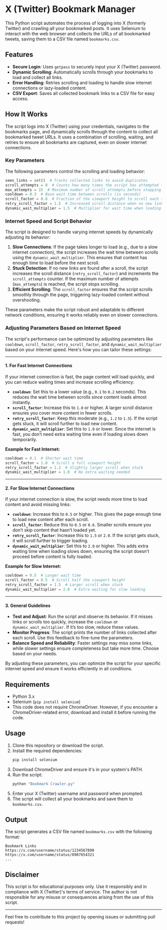 # X (Twitter) Bookmark Manager

This Python script automates the process of logging into X (formerly Twitter) and crawling all your bookmarked posts. It uses Selenium to interact with the web browser and collects the URLs of all bookmarked tweets, saving them to a CSV file named `bookmarks.csv`.

## Features
- **Secure Login**: Uses `getpass` to securely input your X (Twitter) password.
- **Dynamic Scrolling**: Automatically scrolls through your bookmarks to load and collect all links.
- **Error Handling**: Retries scrolling and loading to handle slow internet connections or lazy-loaded content.
- **CSV Export**: Saves all collected bookmark links to a CSV file for easy access.

## How It Works
The script logs into X (Twitter) using your credentials, navigates to the bookmarks page, and dynamically scrolls through the content to collect all bookmarked tweet URLs. It uses a combination of scrolling, waiting, and retries to ensure all bookmarks are captured, even on slower internet connections.

### Key Parameters
The following parameters control the scrolling and loading behavior:

```python
seen_links = set()  # Tracks collected links to avoid duplicates
scroll_attempts = 0  # Counts how many times the script has attempted to scroll
max_attempts = 15  # Maximum number of scroll attempts before stopping
cooldown = 0.3  # Base wait time between scrolls (in seconds)
scroll_factor = 0.8  # Fraction of the viewport height to scroll each time
retry_scroll_factor = 1.5  # Increased scroll distance when no new links are found
dynamic_wait_multiplier = 1.5  # Multiplier for wait time when loading slows down
```

### Internet Speed and Script Behavior
The script is designed to handle varying internet speeds by dynamically adjusting its behavior:
1. **Slow Connections**: If the page takes longer to load (e.g., due to a slow internet connection), the script increases the wait time between scrolls using the `dynamic_wait_multiplier`. This ensures that content has enough time to load before the next scroll.
2. **Stuck Detection**: If no new links are found after a scroll, the script increases the scroll distance (`retry_scroll_factor`) and increments the `scroll_attempts` counter. If the maximum number of attempts (`max_attempts`) is reached, the script stops scrolling.
3. **Efficient Scrolling**: The `scroll_factor` ensures that the script scrolls smoothly through the page, triggering lazy-loaded content without overshooting.

These parameters make the script robust and adaptable to different network conditions, ensuring it works reliably even on slower connections.

### Adjusting Parameters Based on Internet Speed

The script's performance can be optimized by adjusting parameters like `cooldown`, `scroll_factor`, `retry_scroll_factor`, and `dynamic_wait_multiplier` based on your internet speed. Here's how you can tailor these settings:

---

#### **1. For Fast Internet Connections**
If your internet connection is fast, the page content will load quickly, and you can reduce waiting times and increase scrolling efficiency:
- **`cooldown`**: Set this to a lower value (e.g., `0.1` to `0.2` seconds). This reduces the wait time between scrolls since content loads almost instantly.
- **`scroll_factor`**: Increase this to `1.0` or higher. A larger scroll distance ensures you cover more content in fewer scrolls.
- **`retry_scroll_factor`**: Keep this moderate (e.g., `1.2` to `1.5`). If the script gets stuck, it will scroll further to load new content.
- **`dynamic_wait_multiplier`**: Set this to `1.0` or lower. Since the internet is fast, you don’t need extra waiting time even if loading slows down temporarily.

**Example for Fast Internet:**
```python
cooldown = 0.1  # Shorter wait time
scroll_factor = 1.0  # Scroll a full viewport height
retry_scroll_factor = 1.2  # Slightly larger scroll when stuck
dynamic_wait_multiplier = 1.0  # No extra waiting needed
```

---

#### **2. For Slow Internet Connections**
If your internet connection is slow, the script needs more time to load content and avoid missing links:
- **`cooldown`**: Increase this to `0.5` or higher. This gives the page enough time to load new content after each scroll.
- **`scroll_factor`**: Reduce this to `0.5` or `0.6`. Smaller scrolls ensure you don’t skip content that hasn’t loaded yet.
- **`retry_scroll_factor`**: Increase this to `1.5` or `2.0`. If the script gets stuck, it will scroll further to trigger loading.
- **`dynamic_wait_multiplier`**: Set this to `2.0` or higher. This adds extra waiting time when loading slows down, ensuring the script doesn’t proceed before content is fully loaded.

**Example for Slow Internet:**
```python
cooldown = 0.5  # Longer wait time
scroll_factor = 0.5  # Scroll half the viewport height
retry_scroll_factor = 1.5  # Larger scroll when stuck
dynamic_wait_multiplier = 2.0  # Extra waiting for slow loading
```

---

#### **3. General Guidelines**
- **Test and Adjust**: Run the script and observe its behavior. If it misses links or scrolls too quickly, increase the `cooldown` or `dynamic_wait_multiplier`. If it’s too slow, reduce these values.
- **Monitor Progress**: The script prints the number of links collected after each scroll. Use this feedback to fine-tune the parameters.
- **Balance Speed and Reliability**: Faster settings may miss some links, while slower settings ensure completeness but take more time. Choose based on your needs.

By adjusting these parameters, you can optimize the script for your specific internet speed and ensure it works efficiently in all conditions.

## Requirements
- Python 3.x
- Selenium (`pip install selenium`)
- This code does not require ChromeDriver. However, if you encounter a ChromeDriver-related error, download and install it before running the code.

## Usage
1. Clone this repository or download the script.
2. Install the required dependencies:
   ```bash
   pip install selenium
   ```
3. Download ChromeDriver and ensure it's in your system's PATH.
4. Run the script:
   ```bash
   python "Bookmark Crawler.py"
   ```
5. Enter your X (Twitter) username and password when prompted.
6. The script will collect all your bookmarks and save them to `bookmarks.csv`.

## Output
The script generates a CSV file named `bookmarks.csv` with the following format:
```
Bookmark Links
https://x.com/username/status/1234567890
https://x.com/username/status/0987654321
...
```

## Disclaimer
This script is for educational purposes only. Use it responsibly and in compliance with X (Twitter)'s terms of service. The author is not responsible for any misuse or consequences arising from the use of this script.



---

Feel free to contribute to this project by opening issues or submitting pull requests!
